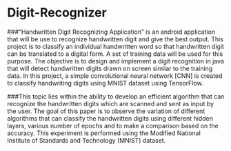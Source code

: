 # Digit-Recognizer

###“Handwritten Digit Recognizing Application” is an android application that will be use to 
recognize handwritten digit and give the best output. This project is to classify an individual 
handwritten word so that handwritten digit can be translated to a digital form. A set of training 
data will be used for this purpose. The objective is to design and implement a digit recognition in 
java that will detect handwritten digits drawn on screen similar to the training data. In this project, 
a simple convolutional neural network [CNN] is created to classify handwriting digits using 
MNIST dataset using TensorFlow.

###This topic lies within the ability to develop an efficient 
algorithm that can recognize the handwritten digits which are scanned and sent as input by the 
user. The goal of this paper is to observe the variation of different algorithms that can classify the 
handwritten digits using different hidden layers, various number of epochs and to make a 
comparison based on the accuracy. This experiment is performed using the Modified National 
Institute of Standards and Technology (MNIST) dataset.
